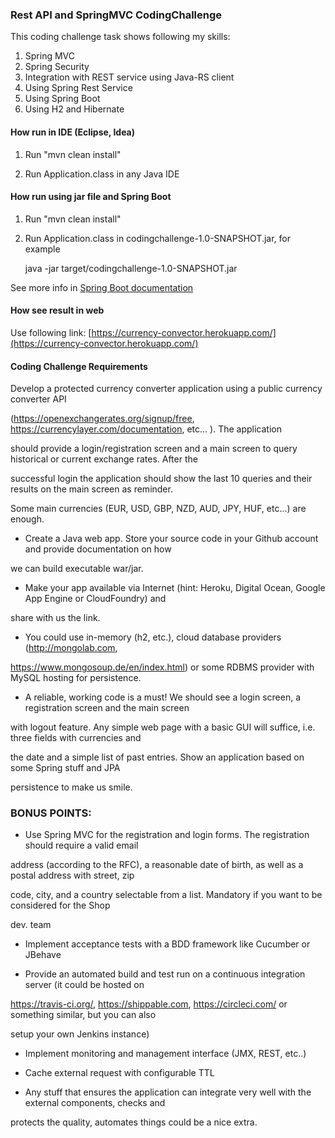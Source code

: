 ### Rest API and SpringMVC CodingChallenge

This coding challenge task shows following my skills:
1. Spring MVC
2. Spring Security
3. Integration with REST service using Java-RS client
4. Using Spring Rest Service 
5. Using Spring Boot
6. Using H2 and Hibernate  
 
#### How run in IDE (Eclipse, Idea)

1. Run 
     "mvn clean install"
     
2. Run Application.class in any Java IDE

#### How run using jar file and Spring Boot 
1. Run 
     "mvn clean install"
     
2. Run Application.class in codingchallenge-1.0-SNAPSHOT.jar, for example 

   java -jar target/codingchallenge-1.0-SNAPSHOT.jar
    
See more info in [Spring Boot documentation](http://docs.spring.io/spring-boot/docs/current/reference/html/using-boot-running-your-application.html)

#### How see result in web
Use following link: [https://currency-convector.herokuapp.com/](https://currency-convector.herokuapp.com/)

#### Coding Challenge Requirements 

Develop a protected currency converter application using a public currency converter API

(https://openexchangerates.org/signup/free, https://currencylayer.com/documentation, etc... ). The application

should provide a login/registration screen and a main screen to query historical or current exchange rates. After the

successful login the application should show the last 10 queries and their results on the main screen as reminder.


Some main currencies (EUR, USD, GBP, NZD, AUD, JPY, HUF, etc...) are enough.


- Create a Java web app. Store your source code in your Github account and provide documentation on how

we can build executable war/jar.


- Make your app available via Internet (hint: Heroku, Digital Ocean, Google App Engine or CloudFoundry) and

share with us the link.


- You could use in-memory (h2, etc.), cloud database providers (http://mongolab.com,

https://www.mongosoup.de/en/index.html) or some RDBMS provider with MySQL hosting for persistence.


- A reliable, working code is a must! We should see a login screen, a registration screen and the main screen

with logout feature. Any simple web page with a basic GUI will suffice, i.e. three fields with currencies and

the date and a simple list of past entries. Show an application based on some Spring stuff and JPA

persistence to make us smile.


### BONUS POINTS:


- Use Spring MVC for the registration and login forms. The registration should require a valid email

address (according to the RFC), a reasonable date of birth, as well as a postal address with street, zip

code, city, and a country selectable from a list. Mandatory if you want to be considered for the Shop

dev. team


- Implement acceptance tests with a BDD framework like Cucumber or JBehave


- Provide an automated build and test run on a continuous integration server (it could be hosted on

https://travis-ci.org/, https://shippable.com, https://circleci.com/ or something similar, but you can also

setup your own Jenkins instance)


- Implement monitoring and management interface (JMX, REST, etc..)


- Cache external request with configurable TTL


- Any stuff that ensures the application can integrate very well with the external components, checks and

protects the quality, automates things could be a nice extra.

